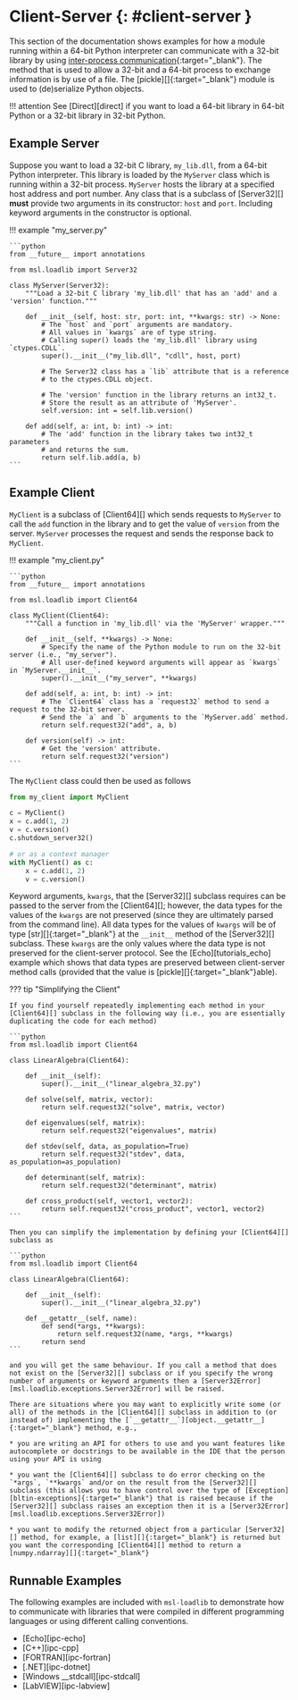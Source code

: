 # Client-Server {: #client-server }

This section of the documentation shows examples for how a module running within a 64-bit Python interpreter can communicate with a 32-bit library by using [inter-process communication][]{:target="_blank"}. The method that is used to allow a 32-bit and a 64-bit process to exchange information is by use of a file. The [pickle][]{:target="_blank"} module is used to (de)serialize Python objects.

!!! attention
    See [Direct][direct] if you want to load a 64-bit library in 64-bit Python or a 32-bit library in 32-bit Python.

## Example Server

Suppose you want to load a 32-bit C library, `my_lib.dll`, from a 64-bit Python interpreter. This library is loaded by the `MyServer` class which is running within a 32-bit process. `MyServer` hosts the library at a specified host address and port number. Any class that is a subclass of [Server32][] **must** provide two arguments in its constructor: `host` and `port`. Including keyword arguments in the constructor is optional.

!!! example "my_server.py"

    ```python
    from __future__ import annotations

    from msl.loadlib import Server32

    class MyServer(Server32):
        """Load a 32-bit C library 'my_lib.dll' that has an 'add' and a 'version' function."""

        def __init__(self, host: str, port: int, **kwargs: str) -> None:
            # The `host` and `port` arguments are mandatory.
            # All values in `kwargs` are of type string.
            # Calling super() loads the 'my_lib.dll' library using `ctypes.CDLL`.
            super().__init__("my_lib.dll", "cdll", host, port)

            # The Server32 class has a `lib` attribute that is a reference
            # to the ctypes.CDLL object.

            # The 'version' function in the library returns an int32_t.
            # Store the result as an attribute of 'MyServer'.
            self.version: int = self.lib.version()

        def add(self, a: int, b: int) -> int:
            # The 'add' function in the library takes two int32_t parameters
            # and returns the sum.
            return self.lib.add(a, b)
    ```

## Example Client

`MyClient` is a subclass of [Client64][] which sends requests to `MyServer` to call the `add` function in the library and to get the value of `version` from the server. `MyServer` processes the request and sends the response back to `MyClient`.

!!! example "my_client.py"

    ```python
    from __future__ import annotations

    from msl.loadlib import Client64

    class MyClient(Client64):
        """Call a function in 'my_lib.dll' via the 'MyServer' wrapper."""

        def __init__(self, **kwargs) -> None:
            # Specify the name of the Python module to run on the 32-bit server (i.e., "my_server").
            # All user-defined keyword arguments will appear as `kwargs` in `MyServer.__init__`.
            super().__init__("my_server", **kwargs)

        def add(self, a: int, b: int) -> int:
            # The `Client64` class has a `request32` method to send a request to the 32-bit server.
            # Send the `a` and `b` arguments to the `MyServer.add` method.
            return self.request32("add", a, b)

        def version(self) -> int:
            # Get the 'version' attribute.
            return self.request32("version")
    ```

The `MyClient` class could then be used as follows

```python
from my_client import MyClient

c = MyClient()
x = c.add(1, 2)
v = c.version()
c.shutdown_server32()

# or as a context manager
with MyClient() as c:
    x = c.add(1, 2)
    v = c.version()
```

Keyword arguments, `kwargs`, that the [Server32][] subclass requires can be passed to the server from the [Client64][]; however, the data types for the values of the `kwargs` are not preserved (since they are ultimately parsed from the command line). All data types for the values of `kwargs` will be of type [str][]{:target="_blank"} at the `__init__` method of the [Server32][] subclass. These `kwargs` are the only values where the data type is not preserved for the client-server protocol. See the [Echo][tutorials_echo] example which shows that data types are preserved between client-server method calls (provided that the value is [pickle][]{:target="_blank"}able).

??? tip "Simplifying the Client"

    If you find yourself repeatedly implementing each method in your [Client64][] subclass in the following way (i.e., you are essentially duplicating the code for each method)

    ```python
    from msl.loadlib import Client64

    class LinearAlgebra(Client64):

        def __init__(self):
            super().__init__("linear_algebra_32.py")

        def solve(self, matrix, vector):
            return self.request32("solve", matrix, vector)

        def eigenvalues(self, matrix):
            return self.request32("eigenvalues", matrix)

        def stdev(self, data, as_population=True)
            return self.request32("stdev", data, as_population=as_population)

        def determinant(self, matrix):
            return self.request32("determinant", matrix)

        def cross_product(self, vector1, vector2):
            return self.request32("cross_product", vector1, vector2)
    ```

    Then you can simplify the implementation by defining your [Client64][] subclass as

    ```python
    from msl.loadlib import Client64

    class LinearAlgebra(Client64):

        def __init__(self):
            super().__init__("linear_algebra_32.py")

        def __getattr__(self, name):
            def send(*args, **kwargs):
                return self.request32(name, *args, **kwargs)
            return send
    ```

    and you will get the same behaviour. If you call a method that does not exist on the [Server32][] subclass or if you specify the wrong number of arguments or keyword arguments then a [Server32Error][msl.loadlib.exceptions.Server32Error] will be raised.

    There are situations where you may want to explicitly write some (or all) of the methods in the [Client64][] subclass in addition to (or instead of) implementing the [`__getattr__`][object.__getattr__]{:target="_blank"} method, e.g.,

    * you are writing an API for others to use and you want features like autocomplete or docstrings to be available in the IDE that the person using your API is using

    * you want the [Client64][] subclass to do error checking on the `*args`, `**kwargs` and/or on the result from the [Server32][] subclass (this allows you to have control over the type of [Exception][bltin-exceptions]{:target="_blank"} that is raised because if the [Server32][] subclass raises an exception then it is a [Server32Error][msl.loadlib.exceptions.Server32Error])

    * you want to modify the returned object from a particular [Server32][] method, for example, a [list][]{:target="_blank"} is returned but you want the corresponding [Client64][] method to return a [numpy.ndarray][]{:target="_blank"}

## Runnable Examples

The following examples are included with `msl-loadlib` to demonstrate how to communicate with libraries that were compiled in different programming languages or using different calling conventions.

* [Echo][ipc-echo]
* [C++][ipc-cpp]
* [FORTRAN][ipc-fortran]
* [.NET][ipc-dotnet]
* [Windows __stdcall][ipc-stdcall]
* [LabVIEW][ipc-labview]

[inter-process communication]: https://en.wikipedia.org/wiki/Inter-process_communication
